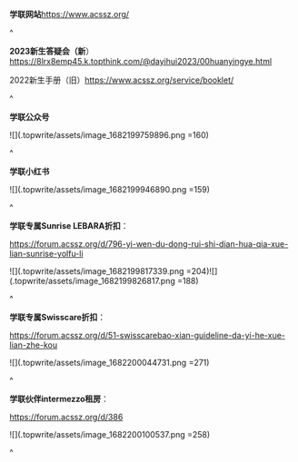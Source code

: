 **学联网站**<https://www.acssz.org/>

^

**2023新生答疑会（新**） <https://8lrx8emp45.k.topthink.com/@dayihui2023/00huanyingye.html>

2022新生手册（旧）<https://www.acssz.org/service/booklet/>

^

**学联公众号**

![](.topwrite/assets/image_1682199759896.png =160)

^

**学联小红书**

![](.topwrite/assets/image_1682199946890.png =159)

^

**学联专属Sunrise LEBARA折扣**：

<https://forum.acssz.org/d/796-yi-wen-du-dong-rui-shi-dian-hua-qia-xue-lian-sunrise-yolfu-li>

![](.topwrite/assets/image_1682199817339.png =204)![](.topwrite/assets/image_1682199826817.png =188)

^

**学联专属Swisscare折扣**：

<https://forum.acssz.org/d/51-swisscarebao-xian-guideline-da-yi-he-xue-lian-zhe-kou>

![](.topwrite/assets/image_1682200044731.png =271)

^

**学联伙伴intermezzo租房**：

<https://forum.acssz.org/d/386>

![](.topwrite/assets/image_1682200100537.png =258)

^
